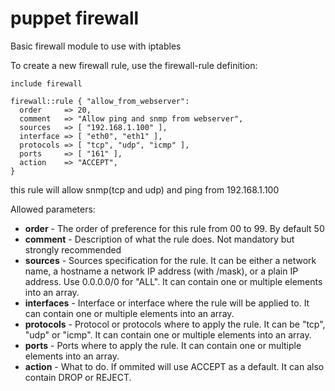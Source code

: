 # puppet firewall

Basic firewall module to use with iptables

To create a new firewall rule, use the firewall-rule definition:

```
include firewall

firewall::rule { "allow_from_webserver":
  order     => 20,
  comment   => "Allow ping and snmp from webserver",
  sources   => [ "192.168.1.100" ],
  interface => [ "eth0", "eth1" ],
  protocols => [ "tcp", "udp", "icmp" ],
  ports     => [ "161" ],
  action    => "ACCEPT",
}
```

this rule will allow snmp(tcp and udp) and ping from 192.168.1.100

Allowed parameters:
- **order** - The order of preference for this rule from 00 to 99. By default 50
- **comment** - Description of what the rule does. Not mandatory but strongly recommended
- **sources** - Sources specification for the rule. It can be either a network name, a hostname a network IP address (with /mask), or a plain IP address. Use 0.0.0.0/0 for "ALL". It can contain one or multiple elements into an array.
- **interfaces** - Interface or interface where the rule will be applied to. It can contain one or multiple elements into an array.
- **protocols** - Protocol or protocols where to apply the rule. It can be "tcp", "udp" or "icmp". It can contain one or multiple elements into an array.
- **ports** - Ports where to apply the rule. It can contain one or multiple elements into an array.
- **action** - What to do. If ommited will use ACCEPT as a default. It can also contain DROP or REJECT.

